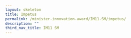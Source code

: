 ```yaml
---
layout: skeleton
title: Impetus
permalink: /minister-innovation-award/IM11-SM/impetus/
description: ""
third_nav_title: IM11 SM
---
```

